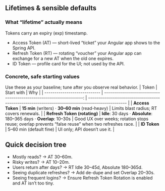 ## Lifetimes & sensible defaults

### What “lifetime” actually means

Tokens carry an expiry (exp) timestamp.

- Access Token (AT) — short-lived “ticket” your Angular app shows to the Spring API.
- Refresh Token (RT) — rotating “voucher” your Angular app can exchange for a new AT when the old one expires.
- ID Token — profile card for the UI; not used by the API.

### Concrete, safe starting values

Use these as your baseline; tune after you observe real behavior.
| Token | Start with | Why |
| ---------------------------- | -------------------------------------------------------------------: | ------------------------------------------------------------------------------------------------- |
| **Access Token** | **15 min** (writers) · **30–60 min** (read-heavy) | Limits blast radius; RT covers renewals. |
| **Refresh Token (rotating)** | **Idle**: 30 days · **Absolute**: 180–365 days · **Overlap**: 10–30s | Good UX over weeks; rotation stops reuse; overlap prevents “false reuse” when two refreshes race. |
| **ID Token** | 5–60 min (default fine) | UI only; API doesn’t use it. |

## Quick decision tree

- Mostly reads? → AT 30–60m.
- Risky writes? → AT 10–20m.
- Users return after days? → RT Idle 30–45d, Absolute 180–365d.
- Seeing duplicate refreshes? → Add de-dupe and set Overlap 20–30s.
- Seeing frequent logins? → Ensure Refresh Token Rotation is enabled and AT isn’t too tiny.
